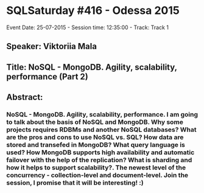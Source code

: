 # SQLSaturday #416 - Odessa 2015
Event Date: 25-07-2015 - Session time: 12:35:00 - Track: Track 1
## Speaker: Viktoriia Mala
## Title: NoSQL - MongoDB. Agility, scalability, performance (Part 2)
## Abstract:
### NoSQL - MongoDB. Agility, scalability, performance. I am going to talk about the basis of NoSQL and MongoDB. Why some projects requires RDBMs and another NoSQL databases? What are the pros and cons to use NoSQL vs. SQL? How data are stored and transefed in MongoDB? What query language is used? How MongoDB supports high availability and automatic failover with the help of the replication? What is sharding and how it helps to support scalability?. The newest level of the concurrency - collection-level and document-level. Join the session, I promise that it will be interesting! :)
